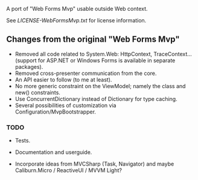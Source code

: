 ﻿
A port of "Web Forms Mvp" usable outside Web context. 

See _LICENSE-WebFormsMvp.txt_ for license information.

Changes from the original "Web Forms Mvp"
-----------------------------------------

- Removed all code related to System.Web: HttpContext, TraceContext...
  (support for ASP.NET or Windows Forms is available in separate packages).
- Removed cross-presenter communication from the core.
- An API easier to follow (to me at least).
- No more generic constraint on the ViewModel; namely the class and new() constraints.
- Use ConcurrentDictionary instead of Dictionary for type caching.
- Several possibilities of customization via Configuration/MvpBootstrapper.

### TODO

- Tests.

- Documentation and userguide.

- Incorporate ideas from MVCSharp (Task, Navigator) and maybe Caliburn.Micro / ReactiveUI / MVVM Light?


